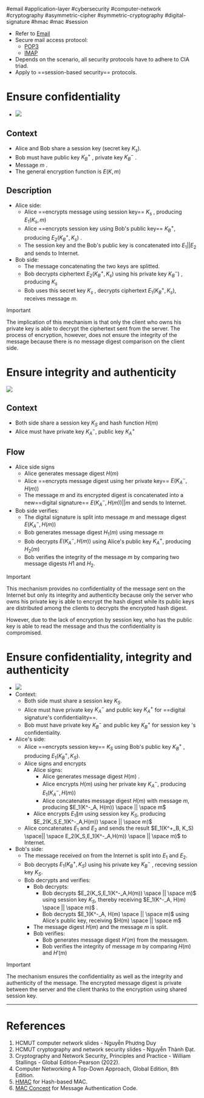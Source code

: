 #email #application-layer #cybersecurity #computer-network #cryptography #asymmetric-cipher  #symmetric-cryptography #digital-signature #hmac #mac #session 

- Refer to [Email](Email.md)
- Secure mail access protocol:
	- [POP3](POP3.md)
	- [IMAP](IMAP.md)
- Depends on the scenario, all security protocols have to adhere to CIA triad.
- Apply to ==session-based security== protocols.
# Ensure confidentiality

- ![](Pasted%20image%2020240514162317.png)
## Context
- Alice and Bob share a session key (secret key $K_s$). 
- Bob must have public key $K^+_B$ , private key $K^-_B$ .
- Message $m$ .
- The general encryption function is $E(K, m)$
## Description
- Alice side:
	- Alice ==encrypts message using session key== $K_s$ , producing $E_1(K_s, m)$ 
	- Alice ==encrypts session key using Bob's public key== $K^+_B$, producing $E_2(K^+_B, K_s)$ .
	- The session key and the Bob's public key is concatenated into $E_1 || E_2$ and sends to Internet.
- Bob side:
	- The message concatenating the two keys are splitted.
	- Bob decrypts ciphertext $E_2(K^+_B, K_s)$ using his private key $K^-_B)$ , producing $K_s$
	- Bob uses this secret key $K_s$ , decrypts ciphertext $E_1(K^+_B, K_s)$, receives message $m$.
> [!Important]
>The implication of this mechanism is that only the client who owns his private key is able to decrypt the ciphertext sent from the server. The process of encryption, however, does not ensure the integrity of the message because there is no message digest comparison on the client side.

# Ensure integrity and authenticity
![](Pasted%20image%2020240514163449.png)
## Context
- Both side share a session key $K_S$ and hash function $H(m)$ 
- Alice must have private key $K^-_A$, public key $K^+_A$  
## Flow
- Alice side signs
	- Alice generates message digest $H(m)$
	- Alice ==encrypts message digest using her private key== $E(K^-_A, H(m))$ 
	- The message $m$ and its encrypted digest is concatenated into a new==digital signature== $E(K^-_A, H(m)) || m$ and sends to Internet.
- Bob side verifies:
	- The digital signature is split into message $m$ and message digest $E(K^-_A, H(m))$
	- Bob generates message digest $H_1(m)$ using message $m$
	- Bob decrypts $E(K^-_A, H(m))$ using Alice's public key $K^+_A$, producing $H_2(m)$ 
	- Bob verifies the integrity of the message $m$ by comparing two message digests $H1$ and $H_2$.
>[!Important]
>This mechanism provides no confidentiality of the message sent on the Internet but only its integrity and authenticity because only the server who owns his private key is able to encrypt the hash digest while its public keys are distributed among the clients to decrypts the encrypted hash digest.
>
>However, due to the lack of encryption by session key, who has the public key is able to read the message and thus the confidentiality is compromised.




# Ensure confidentiality, integrity and authenticity

- ![](Pasted%20image%2020240515135326.png)
- Context:
	- Both side must share a session key $K_S$.
	- Alice must have private key $K^-_A$ and public key $K^+_A$ for ==digital signature's confidentiality==.
	- Bob must have private key $K^-_B$ and public key $K^+_B$ for session key 's confidentiality.
- Alice's side:
	- Alice ==encrypts session key== $K_S$ using Bob's public key $K^+_B$ , producing $E_1(K^+_B, K_S)$.
	- Alice signs and encrypts
		- Alice signs:
			- Alice generates message digest $H(m)$ .
			- Alice encrypts $H(m)$ using her private key $K^-_A$, producing $E_1(K^-_A, H(m))$ 
			- Alice concatenates message digest $H(m)$ with message $m$, producing $E_1(K^-_A, H(m)) \space || \space m$ 
		- Alice encrypts $E_1 \| m$ using session key $K_S$, producing $E_2(K_S,E_1(K^-_A,H(m)) \space || \space m)$   
	- Alice concatenates $E_1$ and $E_2$ and sends the result $E_1(K^+_B, K_S) \space|| \space E_2(K_S,E_1(K^-_A,H(m)) \space || \space m)$ to Internet.
- Bob's side:
	- The message received on from the Internet is split into $E_1$ and $E_2$.
	- Bob decrypts $E_1(K^+_B, K_S)$ using his private key $K^-_B$ , receving session key $K_S$.
	- Bob decrypts and verifies:
		- Bob decrypts:
			- Bob decrypts $E_2(K_S,E_1(K^-_A,H(m)) \space || \space m)$ using session key $K_S$, thereby receiving $E_1(K^-_A, H(m) \space || \space m)$ .
			- Bob decrypts $E_1(K^-_A, H(m) \space || \space m)$ using Alice's public key, receiving $H(m) \space || \space m$
		- The message digest $H(m)$ and the message $m$ is split.
		- Bob verifies:
			- Bob generates message digest $H'(m)$ from the message$m$.
			- Bob verifies the integrity of message $m$ by comparing $H(m)$ and $H'(m)$
>[!Important]
>The mechanism ensures the confidentiality as well as the integrity and authenticity of the message. The encrypted message digest is private between the server and the client thanks to the encryption using shared session key.
---
# References
1. HCMUT computer network slides - Nguyễn Phương Duy
2. HCMUT cryptography and network security slides - Nguyễn Thành Đạt.
3. Cryptography and Network Security_ Principles and Practice - William Stallings -  Global Edition-Pearson (2022).
4. Computer Networking A Top-Down Approach, Global Edition, 8th Edition.
5. [HMAC](HMAC.md) for Hash-based MAC.
6. [MAC Concept](MAC%20Concept.md) for Message Authentication Code.